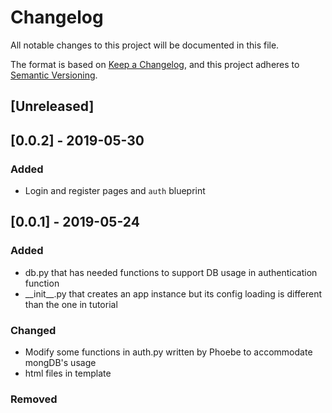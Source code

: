 # Changelog
All notable changes to this project will be documented in this file.

The format is based on [Keep a Changelog](https://keepachangelog.com/en/1.0.0/),
and this project adheres to [Semantic Versioning](https://semver.org/spec/v2.0.0.html).

## [Unreleased]


## [0.0.2] - 2019-05-30
### Added
- Login and register pages and `auth` blueprint


## [0.0.1] - 2019-05-24
### Added
- db.py that has needed functions to support DB usage in authentication function
- \_\_init\_\_.py that creates an app instance but its config loading is different than the one in tutorial

### Changed
- Modify some functions in auth.py written by Phoebe to accommodate mongDB's usage
- html files in template

### Removed
